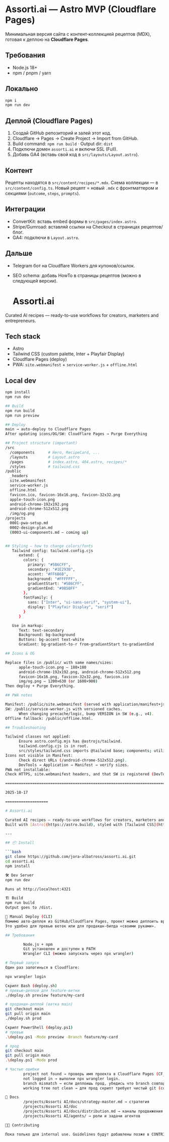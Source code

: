 # Assorti.ai — Astro MVP (Cloudflare Pages)

Минимальная версия сайта с контент‑коллекцией рецептов (MDX), готовая к деплою на **Cloudflare Pages**.

## Требования
- Node.js 18+
- npm / pnpm / yarn

## Локально
```bash
npm i
npm run dev
```

## Деплой (Cloudflare Pages)
1. Создай GitHub репозиторий и залей этот код.
2. Cloudflare → Pages → Create Project → Import from GitHub.
3. Build command: `npm run build` · Output dir: `dist`
4. Подключи домен `assorti.ai` и включи SSL (Full).
5. Добавь GA4 (вставь свой код в `src/layouts/Layout.astro`).

## Контент
Рецепты находятся в `src/content/recipes/*.mdx`. Схема коллекции — в `src/content/config.ts`.
Новый рецепт = новый `.mdx` с фронтматтером и секциями (`outcome`, `steps`, `prompts`).

## Интеграции
- ConvertKit: вставь embed формы в `src/pages/index.astro`.
- Stripe/Gumroad: вставляй ссылки на Checkout в страницах рецептов/блог.
- GA4: подключи в `Layout.astro`.

## Дальше
- Telegram бот на Cloudflare Workers для купонов/ссылок.
- SEO schema: добавь HowTo в страницы рецептов (можно в следующей версии).


  # Assorti.ai

Curated AI recipes — ready-to-use workflows for creators, marketers and entrepreneurs.

## Tech stack
- Astro
- Tailwind CSS (custom palette, Inter + Playfair Display)
- Cloudflare Pages (deploy)
- PWA: `site.webmanifest` + `service-worker.js` + `offline.html`

## Local dev
```bash
npm install
npm run dev

## Build
npm run build
npm run preview

## Deploy
main → auto-deploy to Cloudflare Pages
After updating icons/OG/SW: Cloudflare Pages → Purge Everything

## Project structure (important)
/src
  /components      # Hero, RecipeCard, ...
  /layouts         # Layout.astro
  /pages           # index.astro, 404.astro, recipes/*
  /styles          # tailwind.css
/public
  _headers
  site.webmanifest
  service-worker.js
  offline.html
  favicon.ico, favicon-16x16.png, favicon-32x32.png
  apple-touch-icon.png
  android-chrome-192x192.png
  android-chrome-512x512.png
  /img/og.png
/projects
  0001-pwa-setup.md
  0002-design-plan.md
  (0003-ui-components.md — coming up)


## Styling — how to change colors/fonts
   Tailwind config: tailwind.config.cjs
      extend: {
        colors: {
          primary: "#5B6CFF",
          secondary: "#1E293B",
          accent: "#FF6B6B",
          background: "#FFFFFF",
          gradientStart: "#5B6CFF",
          gradientEnd: "#9B5BFF"
        },
        fontFamily: {
          sans: ["Inter", "ui-sans-serif", "system-ui"],
          display: ["Playfair Display", "serif"]
        }
      }

   Use in markup:
      Text: text-secondary
      Background: bg-background
      Buttons: bg-accent text-white
      Gradient: bg-gradient-to-r from-gradientStart to-gradientEnd

## Icons & OG

Replace files in /public/ with same names/sizes:
      apple-touch-icon.png — 180×180
      android-chrome-192x192.png, android-chrome-512x512.png
      favicon-16x16.png, favicon-32x32.png, favicon.ico
      img/og.png — 1200×630 (or 1600×900)
Then deploy + Purge Everything.

## PWA notes

Manifest: /public/site.webmanifest (served with application/manifest+json).
SW: /public/service-worker.js with versioned caches.
      When changing precache/logic, bump VERSION in SW (e.g., v4).
Offline fallback: /public/offline.html.

## Troubleshooting

Tailwind classes not applied:
      Ensure astro.config.mjs has @astrojs/tailwind.
      tailwind.config.cjs is in root.
      src/styles/tailwind.css imports @tailwind base; components; utilities;
Icons not visible in Manifest:
      Check direct URLs (/android-chrome-512x512.png).
      DevTools → Application → Manifest → verify sizes.
PWA not installable:
Check HTTPS, site.webmanifest headers, and that SW is registered (DevTools → Application → Service Workers).

===========================================================================================================

2025-10-17

===================

# Assorti.ai

Curated AI recipes — ready-to-use workflows for creators, marketers and entrepreneurs.  
Built with [Astro](https://astro.build), styled with [Tailwind CSS](https://tailwindcss.com).

---

## 📦 Install

```bash
git clone https://github.com/jora-albatross/assorti.ai.git
cd assorti.ai
npm install

🛠 Dev Server
npm run dev

Runs at http://localhost:4321

🏗 Build
npm run build
Output goes to /dist.

🚀 Manual Deploy (CLI)
Помимо авто-деплоя из GitHub/Cloudflare Pages, проект можно деплоить вручную через CLI.
Это удобно для превью веток или для продакшн-билда «своими руками».

## Требования

        Node.js + npm
        Git установлен и доступен в PATH
        Wrangler CLI (можно запускать через npx wrangler)

# Первый запуск
Один раз залогинься в Cloudflare:

npx wrangler login

Скрипт Bash (deploy.sh)
# превью-деплой для feature-ветки
./deploy.sh preview feature/my-card

# продакшн-деплой (ветка main)
git checkout main
git pull origin main
./deploy.sh prod

Скрипт PowerShell (deploy.ps1)
# превью
.\deploy.ps1 -Mode preview -Branch feature/my-card

# прод
git checkout main
git pull origin main
.\deploy.ps1 -Mode prod

# Частые ошибки
        project not found → проверь имя проекта в Cloudflare Pages (CF_PROJECT в скрипте).
        not logged in → выполни npx wrangler login.
        branch mismatch → если деплоишь прод, убедись что branch совпадает с продакшн-веткой в настройках Pages (обычно main).
        working tree not clean → для прод скрипт требует чистый git (commit/stash сначала).

📖 Docs
        /projects/Assorti AI/docs/strategy-master.md → стратегия
        /projects/Assorti AI/doc
        /projects/Assorti AI/docs/distribution.md → каналы продвижения
        /projects/Assorti AI/agents/ → роли и задачи агентов

🧑‍💻 Contributing

Пока только для internal use. Guidelines будут добавлены позже в CONTRIBUTING.md.

